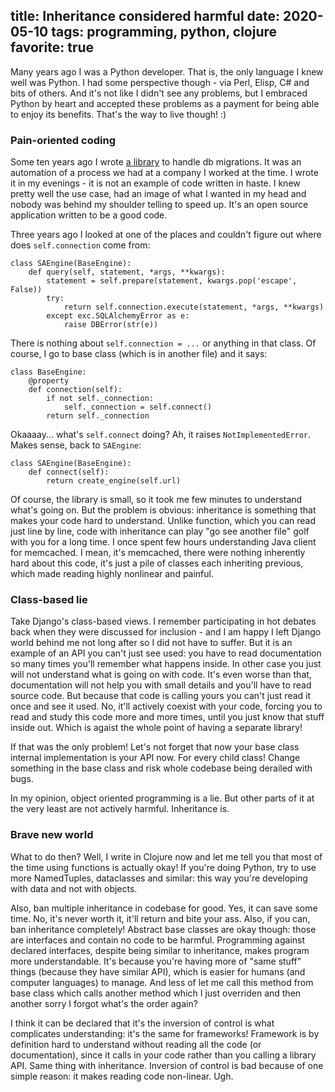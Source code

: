 title: Inheritance considered harmful
date: 2020-05-10
tags: programming, python, clojure
favorite: true
----

Many years ago I was a Python developer. That is, the only language I knew well was Python. I had some perspective though - via Perl, Elisp, C# and bits of others. And it's not like I didn't see any problems, but I embraced Python by heart and accepted these problems as a payment for being able to enjoy its benefits. That's the way to live though! :)

### Pain-oriented coding

Some ten years ago I wrote [a library](https://github.com/piranha/nomad/) to handle db migrations. It was an automation of a process we had at a company I worked at the time. I wrote it in my evenings - it is not an example of code written in haste. I knew pretty well the use case, had an image of what I wanted in my head and nobody was behind my shoulder telling to speed up. It's an open source application written to be a good code. 

Three years ago I looked at one of the places and couldn't figure out where does `self.connection` come from:

```
class SAEngine(BaseEngine):
    def query(self, statement, *args, **kwargs):
        statement = self.prepare(statement, kwargs.pop('escape', False))
        try:
            return self.connection.execute(statement, *args, **kwargs)
        except exc.SQLAlchemyError as e:
            raise DBError(str(e))
```

There is nothing about `self.connection = ...` or anything in that class. Of course, I go to base class (which is in another file) and it says:

```
class BaseEngine:
    @property
    def connection(self):
        if not self._connection:
            self._connection = self.connect()
        return self._connection
```

Okaaaay... what's `self.connect` doing? Ah, it raises `NotImplementedError`. Makes sense, back to `SAEngine`:

```
class SAEngine(BaseEngine):
    def connect(self):
        return create_engine(self.url)
```

Of course, the library is small, so it took me few minutes to understand what's going on. But the problem is obvious: inheritance is something that makes your code hard to understand. Unlike function, which you can read just line by line, code with inheritance can play "go see another file" golf with you for a long time. I once spent few hours understanding Java client for memcached. I mean, it's memcached, there were nothing inherently hard about this code, it's just a pile of classes each inheriting previous, which made reading highly nonlinear and painful.

### Class-based lie

Take Django's class-based views. I remember participating in hot debates back when they were discussed for inclusion - and I am happy I left Django world behind me not long after so I did not have to suffer. But it is an example of an API you can't just see used: you have to read documentation so many times you'll remember what happens inside. In other case you just will not understand what is going on with code. It's even worse than that, documentation will not help you with small details and you'll have to read source code. But because that code is calling yours you can't just read it once and see it used. No, it'll actively coexist with your code, forcing you to read and study this code more and more times, until you just know that stuff inside out. Which is agaist the whole point of having a separate library!

If that was the only problem! Let's not forget that now your base class internal implementation is your API now. For every child class! Change something in the base class and risk whole codebase being derailed with bugs. 

In my opinion, object oriented programming is a lie. But other parts of it at the very least are not actively harmful. Inheritance is.

### Brave new world

What to do then? Well, I write in Clojure now and let me tell you that most of the time using functions is actually okay! If you're doing Python, try to use more NamedTuples, dataclasses and similar: this way you're developing with data and not with objects.

Also, ban multiple inheritance in codebase for good. Yes, it can save some time. No, it's never worth it, it'll return and bite your ass. Also, if you can, ban inheritance completely! Abstract base classes are okay though: those are interfaces and contain no code to be harmful. Programming against declared interfaces, despite being similar to inheritance, makes program more understandable. It's because you're having more of "same stuff" things (because they have similar API), which is easier for humans (and computer languages) to manage. And less of let me call this method from base class which calls another method which I just overriden and then another sorry I forgot what's the order again?

I think it can be declared that it's the inversion of control is what complicates understanding: it's the same for frameworks! Framework is by definition hard to understand without reading all the code (or documentation), since it calls in your code rather than you calling a library API. Same thing with inheritance. Inversion of control is bad because of one simple reason: it makes reading code non-linear. Ugh.
